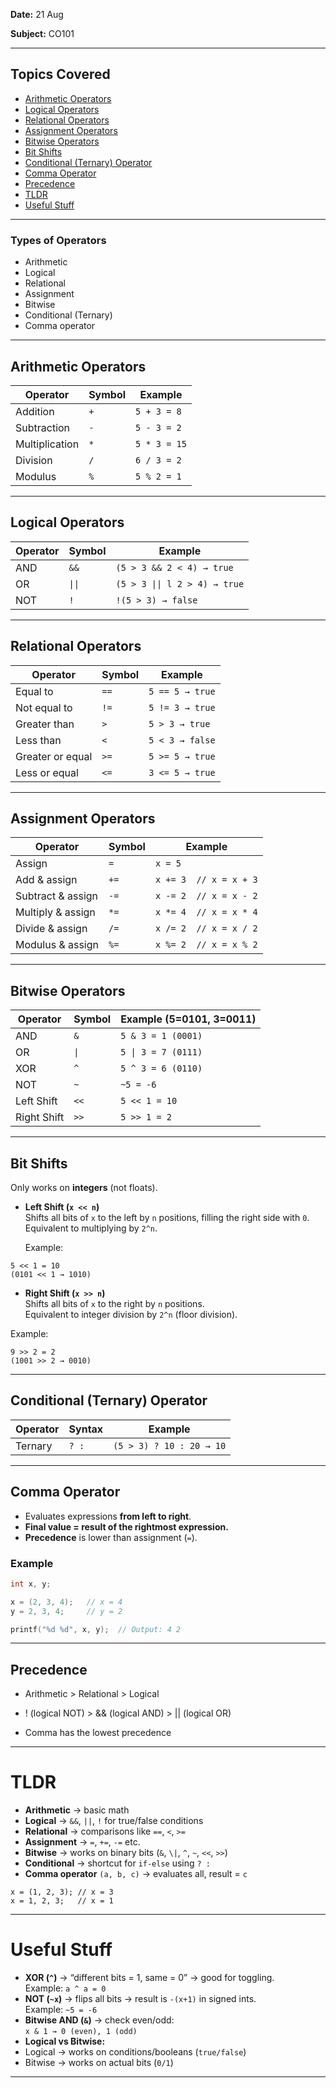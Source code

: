 **Date:** 21 Aug  

**Subject:** CO101  

---

## Topics Covered
- [Arithmetic Operators](#arithmetic-operators)  
- [Logical Operators](#logical-operators)  
- [Relational Operators](#relational-operators)  
- [Assignment Operators](#assignment-operators)  
- [Bitwise Operators](#bitwise-operators)  
- [Bit Shifts](#bit-shifts)  
- [Conditional (Ternary) Operator](#conditional-ternary-operator)  
- [Comma Operator](#comma-operator)  
- [Precedence](#precedence)  
- [TLDR](#tldr)  
- [Useful Stuff](#useful-stuff)  


---

### Types of Operators
- Arithmetic  
- Logical  
- Relational  
- Assignment  
- Bitwise  
- Conditional (Ternary)
- Comma operator

---

## Arithmetic Operators
| **Operator** | **Symbol** | **Example** |
|--------------|------------|-------------|
| Addition     | `+`        | `5 + 3 = 8` |
| Subtraction  | `-`        | `5 - 3 = 2` |
| Multiplication | `*`      | `5 * 3 = 15` |
| Division     | `/`        | `6 / 3 = 2` |
| Modulus      | `%`        | `5 % 2 = 1` |

---

## Logical Operators
| **Operator** | **Symbol** | **Example** |
|--------------|------------|-------------|
| AND          | `&&`       | `(5 > 3 && 2 < 4) → true` |
| OR           | `\|\|`       | `(5 > 3 \|\| l 2 > 4) → true` |
| NOT          | `!`        | `!(5 > 3) → false` |

---

## Relational Operators
| **Operator** | **Symbol** | **Example** |
|--------------|------------|-------------|
| Equal to     | `==`       | `5 == 5 → true` |
| Not equal to | `!=`       | `5 != 3 → true` |
| Greater than | `>`        | `5 > 3 → true` |
| Less than    | `<`        | `5 < 3 → false` |
| Greater or equal | `>=`   | `5 >= 5 → true` |
| Less or equal    | `<=`   | `3 <= 5 → true` |

---

## Assignment Operators
| **Operator** | **Symbol** | **Example** |
|--------------|------------|-------------|
| Assign       | `=`        | `x = 5` |
| Add & assign | `+=`       | `x += 3  // x = x + 3` |
| Subtract & assign | `-=`  | `x -= 2  // x = x - 2` |
| Multiply & assign | `*=`  | `x *= 4  // x = x * 4` |
| Divide & assign   | `/=`  | `x /= 2  // x = x / 2` |
| Modulus & assign  | `%=`  | `x %= 2  // x = x % 2` |

---

## Bitwise Operators
| **Operator** | **Symbol** | **Example (5=0101, 3=0011)** |
|--------------|------------|-------------------------------|
| AND          | `&`        | `5 & 3 = 1 (0001)` |
| OR           | `\|`       | `5 \| 3 = 7 (0111)` |
| XOR          | `^`        | `5 ^ 3 = 6 (0110)` |
| NOT          | `~`        | `~5 = -6` |
| Left Shift   | `<<`       | `5 << 1 = 10` |
| Right Shift  | `>>`       | `5 >> 1 = 2` |

---

## Bit Shifts
Only works on **integers** (not floats).  

- **Left Shift (`x << n`)**  
 Shifts all bits of `x` to the left by `n` positions, filling the right side with `0`.  
 Equivalent to multiplying by `2^n`.  

  Example:
```
5 << 1 = 10
(0101 << 1 → 1010)
```

- **Right Shift (`x >> n`)**  
Shifts all bits of `x` to the right by `n` positions.  
Equivalent to integer division by `2^n` (floor division).  

Example:
```
9 >> 2 = 2
(1001 >> 2 → 0010)
```

---

## Conditional (Ternary) Operator
| **Operator** | **Syntax** | **Example** |
|--------------|------------|-------------|
| Ternary      | `? :`      | `(5 > 3) ? 10 : 20 → 10` |

---

## Comma Operator

- Evaluates expressions **from left to right**.  
- **Final value = result of the rightmost expression.**  
- **Precedence** is lower than assignment (`=`).  

### Example
```c
int x, y;

x = (2, 3, 4);   // x = 4
y = 2, 3, 4;     // y = 2

printf("%d %d", x, y);  // Output: 4 2
```
---

## Precedence

- Arithmetic > Relational > Logical

- ! (logical NOT) > && (logical AND) > || (logical OR)

- Comma has the lowest precedence
---


# TLDR
- **Arithmetic** → basic math  
- **Logical** → `&&`, `||`, `!` for true/false conditions  
- **Relational** → comparisons like `==`, `<`, `>=`  
- **Assignment** → `=`, `+=`, `-=` etc.  
- **Bitwise** → works on binary bits (`&`, `\|`, `^`, `~`, `<<`, `>>`)  
- **Conditional** → shortcut for `if-else` using `? :`  
- **Comma operator**
`(a, b, c)` → evaluates all, result = `c`
```
x = (1, 2, 3); // x = 3
x = 1, 2, 3;   // x = 1
```

---

# Useful Stuff
- **XOR (`^`)** → “different bits = 1, same = 0” → good for toggling.  
Example: `a ^ a = 0`  
- **NOT (`~x`)** → flips all bits → result is `-(x+1)` in signed ints.  
Example: `~5 = -6`  
- **Bitwise AND (`&`)** → check even/odd:  
`x & 1 → 0 (even), 1 (odd)`  
- **Logical vs Bitwise:**  
- Logical → works on conditions/booleans (`true/false`)  
- Bitwise → works on actual bits (`0/1`)  

---
